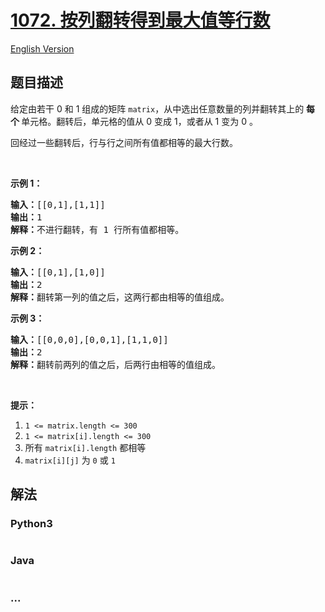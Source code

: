# [1072. 按列翻转得到最大值等行数](https://leetcode-cn.com/problems/flip-columns-for-maximum-number-of-equal-rows)

[English Version](https://github.com/yanglr/leetcode-ac/blob/master/assets/1000-1099/1072.Flip%20Columns%20For%20Maximum%20Number%20of%20Equal%20Rows/README_EN.md)

## 题目描述

<!-- 这里写题目描述 -->

<p>给定由若干 0 和 1 组成的矩阵 <code>matrix</code>，从中选出任意数量的列并翻转其上的 <strong>每个 </strong>单元格。翻转后，单元格的值从 0 变成 1，或者从 1 变为 0 。</p>

<p>回经过一些翻转后，行与行之间所有值都相等的最大行数。</p>

<p> </p>

<ol>
</ol>

<p><strong>示例 1：</strong></p>

<pre>
<strong>输入：</strong>[[0,1],[1,1]]
<strong>输出：</strong>1
<strong>解释：</strong>不进行翻转，有 1 行所有值都相等。
</pre>

<p><strong>示例 2：</strong></p>

<pre>
<strong>输入：</strong>[[0,1],[1,0]]
<strong>输出：</strong>2
<strong>解释：</strong>翻转第一列的值之后，这两行都由相等的值组成。
</pre>

<p><strong>示例 3：</strong></p>

<pre>
<strong>输入：</strong>[[0,0,0],[0,0,1],[1,1,0]]
<strong>输出：</strong>2
<strong>解释：</strong>翻转前两列的值之后，后两行由相等的值组成。</pre>

<p> </p>

<p><strong>提示：</strong></p>

<ol>
	<li><code>1 <= matrix.length <= 300</code></li>
	<li><code>1 <= matrix[i].length <= 300</code></li>
	<li>所有 <code>matrix[i].length</code> 都相等</li>
	<li><code>matrix[i][j]</code> 为 <code>0</code> 或 <code>1</code></li>
</ol>


## 解法

<!-- 这里可写通用的实现逻辑 -->

<!-- tabs:start -->

### **Python3**

<!-- 这里可写当前语言的特殊实现逻辑 -->

```python

```

### **Java**

<!-- 这里可写当前语言的特殊实现逻辑 -->

```java

```

### **...**

```

```

<!-- tabs:end -->

